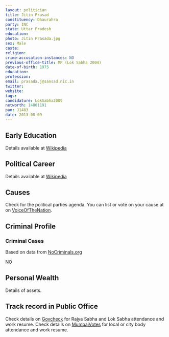 ```yaml
---
layout: politician
title: Jitin Prasad
constituency: Dhaurahra
party: INC
state: Uttar Pradesh
education: 
photo: Jitin Prasada.jpg
sex: Male
caste: 
religion: 
crime-accusation-instances: NO
previous-office-title: MP (Lok Sabha 2004)
date-of-birth: 1975
education:  
profession: 
email: prasada.j@sansad.nic.in
twitter:
website: 
tags: 
candidature: LokSabha2009
networth: 14801191
pan: J1483
date: 2013-08-09
---
```


## Early Education
Details available at [Wikipedia](http://www.wikipedia.org/wiki/)

## Political Career
Details available at [Wikipedia](http://www.wikipedia.org/wiki/)

## Causes 
Check for the political parties agenda. You can list or vote on your cause at on [VoiceOfTheNation](http://www.voiceofthenation.org).

## Criminal Profile

### Criminal Cases
Based on data from [NoCriminals.org](http://www.nocriminals.org)

NO

## Personal Wealth
Details of assets.

## Track record in Public Office
Check details on [Govcheck](http://www.govcheck.org) for Rajya Sabha and Lok Sabha attendance and work resume. Check details on [MumbaiVotes](http://www.mumbaivotes.org) for local or city body attendance and work resume.
		